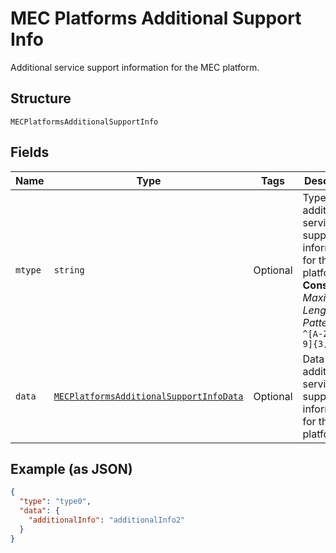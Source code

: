 
# MEC Platforms Additional Support Info

Additional service support information for the MEC platform.

## Structure

`MECPlatformsAdditionalSupportInfo`

## Fields

| Name | Type | Tags | Description |
|  --- | --- | --- | --- |
| `mtype` | `string` | Optional | Type of additional service support information for the MEC platform.<br>**Constraints**: *Maximum Length*: `32`, *Pattern*: `^[A-Za-z0-9]{3,32}$` |
| `data` | [`MECPlatformsAdditionalSupportInfoData`](../../doc/models/mec-platforms-additional-support-info-data.md) | Optional | Data about additional service support information for the MEC platform. |

## Example (as JSON)

```json
{
  "type": "type0",
  "data": {
    "additionalInfo": "additionalInfo2"
  }
}
```

